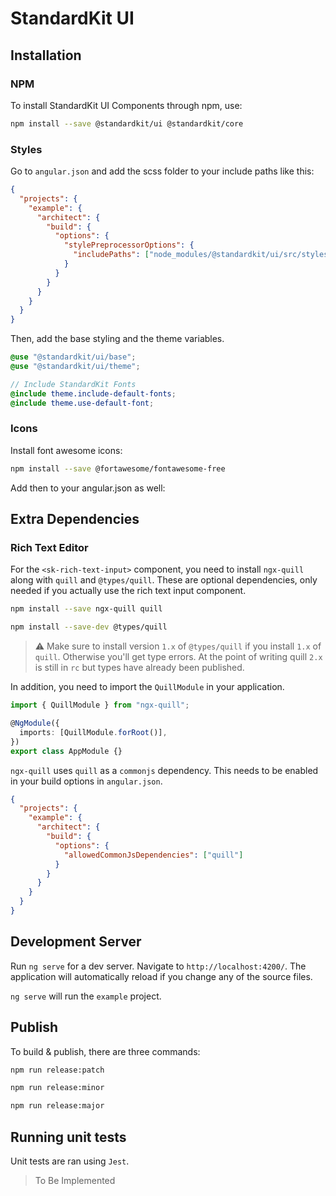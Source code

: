 # StandardKit UI

## Installation

### NPM

To install StandardKit UI Components through npm, use:

```bash
npm install --save @standardkit/ui @standardkit/core
```

### Styles

Go to `angular.json` and add the scss folder to your include paths like this:

```json
{
  "projects": {
    "example": {
      "architect": {
        "build": {
          "options": {
            "stylePreprocessorOptions": {
              "includePaths": ["node_modules/@standardkit/ui/src/styles"]
            }
          }
        }
      }
    }
  }
}
```

Then, add the base styling and the theme variables.

```scss
@use "@standardkit/ui/base";
@use "@standardkit/ui/theme";

// Include StandardKit Fonts
@include theme.include-default-fonts;
@include theme.use-default-font;
```

### Icons

Install font awesome icons:

```bash
npm install --save @fortawesome/fontawesome-free
```

Add then to your angular.json as well:

## Extra Dependencies

### Rich Text Editor

For the `<sk-rich-text-input>` component, you need to install `ngx-quill` along with `quill` and `@types/quill`. These
are optional dependencies, only needed if you actually use the rich text input component.

```bash
npm install --save ngx-quill quill

npm install --save-dev @types/quill
```

> :warning: Make sure to install version `1.x` of `@types/quill` if you install `1.x` of `quill`. Otherwise you'll get
> type errors. At the point of writing quill `2.x` is still in `rc` but types have already been published.

In addition, you need to import the `QuillModule` in your application.

```typescript
import { QuillModule } from "ngx-quill";

@NgModule({
  imports: [QuillModule.forRoot()],
})
export class AppModule {}
```

`ngx-quill` uses `quill` as a `commonjs` dependency. This needs to be enabled in your build options in `angular.json`.

```json
{
  "projects": {
    "example": {
      "architect": {
        "build": {
          "options": {
            "allowedCommonJsDependencies": ["quill"]
          }
        }
      }
    }
  }
}
```

## Development Server

Run `ng serve` for a dev server. Navigate to `http://localhost:4200/`. The application will automatically reload if you
change any of the source files.

`ng serve` will run the `example` project.

## Publish

To build & publish, there are three commands:

```bash
npm run release:patch

npm run release:minor

npm run release:major
```

## Running unit tests

Unit tests are ran using `Jest`.

> To Be Implemented
